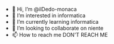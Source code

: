 - 👋 Hi, I’m @ilDedo-monaca
- 👀 I’m interested in informatica 
- 🌱 I’m currently learning informatica
- 💞️ I’m looking to collaborate on niente 
- 📫 How to reach me DON'T REACH ME 

<!---
ilDedo-monaca/ilDedo-monaca is a ✨ special ✨ repository because its `README.md` (this file) appears on your GitHub profile.
You can click the Preview link to take a look at your changes.
--->
